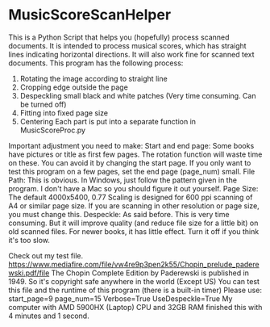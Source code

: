# MusicScoreScanHelper
This is a Python Script that helps you (hopefully) process scanned documents. 
It is intended to process musical scores, which has straight lines indicating horizontal directions.
It will also work fine for scanned text documents.
This program has the following process:
1. Rotating the image according to straight line
2. Cropping edge outside the page
3. Despeckling small black and white patches (Very time consuming. Can be turned off)
4. Fitting into fixed page size
5. Centering
Each part is put into a separate function in MusicScoreProc.py

Important adjustment you need to make:
Start and end page:
  Some books have pictures or title as first few pages. The rotation function will waste time on these. 
  You can avoid it by changing the start page.
  If you only want to test this program on a few pages, set the end page (page_num) small.
File Path:
  This is obvious. In Windows, just follow the pattern given in the program.
  I don't have a Mac so you should figure it out yourself.
Page Size:
  The default 4000x5400, 0.77 Scaling is designed for 600 ppi scanning of A4 or similar page size.
  If you are scanning in other resolution or page size, you must change this.
Despeckle:
  As said before. This is very time consuming. But it will improve quality (and reduce file size for a little bit)
  on old scanned files. For newer books, it has little effect.
  Turn it off if you think it's too slow.

Check out my test file.
  https://www.mediafire.com/file/vw4re9p3pen2k55/Chopin_prelude_paderewski.pdf/file
  The Chopin Complete Edition by Paderewski is published in 1949. So it's copyright safe anywhere in the world (Except US)
  You can test this file and the runtime of this program (there is a built-in timer)
  Please use:
    start_page=9
    page_num=15
    Verbose=True
    UseDespeckle=True
  My computer with AMD 5900HX (Laptop) CPU and 32GB RAM finished this with 4 minutes and 1 second.
